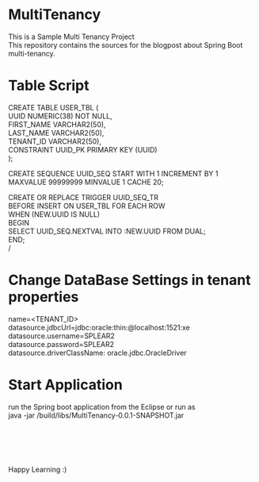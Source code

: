 # MultiTenancy
This is a Sample Multi Tenancy Project </br>
This repository contains the sources for the blogpost about Spring Boot multi-tenancy.</br>

# Table Script
CREATE TABLE USER_TBL (</br>
    UUID NUMERIC(38) NOT NULL,</br>
    FIRST_NAME VARCHAR2(50),</br>
    LAST_NAME VARCHAR2(50),</br>
    TENANT_ID VARCHAR2(50),</br>
    CONSTRAINT UUID_PK PRIMARY KEY (UUID)</br>
);</br>

CREATE SEQUENCE UUID_SEQ START WITH 1 INCREMENT BY 1 MAXVALUE 99999999 MINVALUE 1 CACHE 20;</br>

CREATE OR REPLACE TRIGGER UUID_SEQ_TR</br>
 BEFORE INSERT ON USER_TBL FOR EACH ROW</br>
 WHEN (NEW.UUID IS NULL)</br>
BEGIN</br>
 SELECT UUID_SEQ.NEXTVAL INTO :NEW.UUID FROM DUAL;</br>
END;</br>
/</br>

# Change DataBase Settings in tenant properties</br>
name=<TENANT_ID></br>
datasource.jdbcUrl=jdbc:oracle:thin:@localhost:1521:xe</br>
datasource.username=SPLEAR2</br>
datasource.password=SPLEAR2</br>
datasource.driverClassName: oracle.jdbc.OracleDriver</br>

# Start Application</br>
run the Spring boot application from the Eclipse or run as </br>
java -jar /build/libs/MultiTenancy-0.0.1-SNAPSHOT.jar</br>

# </br>
Happy Learning :)</br>
